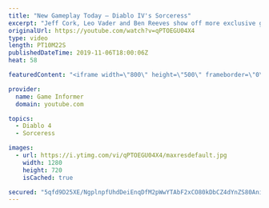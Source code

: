 ```yaml
---
title: "New Gameplay Today – Diablo IV's Sorceress"
excerpt: "Jeff Cork, Leo Vader and Ben Reeves show off more exclusive gameplay of Diablo IV, which can be viewed without commentary at ..."
originalUrl: https://youtube.com/watch?v=qPTOEGU04X4
type: video
length: PT10M22S
publishedDateTime: 2019-11-06T18:00:06Z
heat: 58

featuredContent: "<iframe width=\"800\" height=\"500\" frameborder=\"0\" src=\"https://www.youtube.com/embed/qPTOEGU04X4\" allow=\"accelerometer; autoplay; encrypted-media; gyroscope; picture-in-picture\" allowfullscreen></iframe>"

provider:
  name: Game Informer
  domain: youtube.com

topics:
  - Diablo 4
  - Sorceress

images:
  - url: https://i.ytimg.com/vi/qPTOEGU04X4/maxresdefault.jpg
    width: 1280
    height: 720
    isCached: true

secured: "5qfd9D25XE/NgplnpfUhdDeiEnqDfM2pWwYTAbF2xCO80kDbCZ4dYnZS80Anib6vAi1lJR5qVNgHDf6IzBGa4PjkKaOlp7yMj+2LMxDe1FCkc7SHcEDdytgbapYbmrnn/bqxdUAryxH/6d4Y/W62SATBn+18cAW+uSLrwLDSyG7diYVKkiAUZYr951SFMoRk+dUhC+k2Bp+v51tFrupfBM92UW9YA7YhPqV7egUvAj3wHnzJht/8KU1G3GjmOFlqC0gMOF2qGyCIrvYmJRUA0e2stzZrlP/3ms/SdUb9sRIunTTy9PgVLx0zDEVlUewXY+Nmn7Y1vmc1PY3ACGZWZSwSKjbF/5/aPhjHKmRfDAOgbqhWJULpu9wrbkL38pQ3Uk/PmGEjlxJpN1Chg0DNePT16O43JtrvQd5jH4gf8ZojCL2YEzw50f4Cbk9jyXBD;i4s+j2B3RMcUYuWYRrBmMQ=="
---
```



